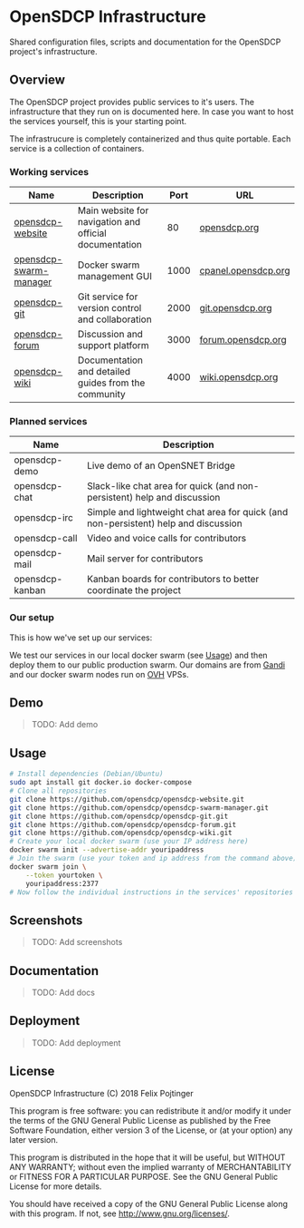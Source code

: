 # OpenSDCP Infrastructure

Shared configuration files, scripts and documentation for the OpenSDCP project's infrastructure.

## Overview

The OpenSDCP project provides public services to it's users. The infrastructure that they run on is documented here. In case you want to host the services yourself, this is your starting point.

The infrastrucure is completely containerized and thus quite portable. Each service is a collection of containers.

### Working services

| Name                                                                         | Description                                            | Port | URL                                                |
| ---------------------------------------------------------------------------- | ------------------------------------------------------ | ---- | -------------------------------------------------- |
| [opensdcp-website](https://github.com/opensdcp/opensdcp-website)             | Main website for navigation and official documentation | 80   | [opensdcp.org](https://opensdcp.org)               |
| [opensdcp-swarm-manager](https://github.com/opensdcp/opensdcp-swarm-manager) | Docker swarm management GUI                            | 1000 | [cpanel.opensdcp.org](https://cpanel.opensdcp.org) |
| [opensdcp-git](https://github.com/opensdcp/opensdcp-git)                     | Git service for version control and collaboration      | 2000 | [git.opensdcp.org](https://git.opensdcp.org)       |
| [opensdcp-forum](https://github.com/opensdcp/opensdcp-forum)                 | Discussion and support platform                        | 3000 | [forum.opensdcp.org](https://forum.opensdcp.org)   |
| [opensdcp-wiki](https://github.com/opensdcp/opensdcp-wiki)                   | Documentation and detailed guides from the community   | 4000 | [wiki.opensdcp.org](https://wiki.opensdcp.org)     |

### Planned services

| Name            | Description                                                                         |
| --------------- | ----------------------------------------------------------------------------------- |
| opensdcp-demo   | Live demo of an OpenSNET Bridge                                                     |
| opensdcp-chat   | Slack-like chat area for quick (and non-persistent) help and discussion             |
| opensdcp-irc    | Simple and lightweight chat area for quick (and non-persistent) help and discussion |
| opensdcp-call   | Video and voice calls for contributors                                              |
| opensdcp-mail   | Mail server for contributors                                                        |
| opensdcp-kanban | Kanban boards for contributors to better coordinate the project                     |

### Our setup

This is how we've set up our services:

We test our services in our local docker swarm (see [Usage](#usage)) and then deploy them to our public production swarm.
Our domains are from [Gandi](https://www.gandi.net/) and our docker swarm nodes run on [OVH](https://www.ovh.com) VPSs.

## Demo

> TODO: Add demo

## Usage

```bash
# Install dependencies (Debian/Ubuntu)
sudo apt install git docker.io docker-compose
# Clone all repositories
git clone https://github.com/opensdcp/opensdcp-website.git
git clone https://github.com/opensdcp/opensdcp-swarm-manager.git
git clone https://github.com/opensdcp/opensdcp-git.git
git clone https://github.com/opensdcp/opensdcp-forum.git
git clone https://github.com/opensdcp/opensdcp-wiki.git
# Create your local docker swarm (use your IP address here)
docker swarm init --advertise-addr youripaddress
# Join the swarm (use your token and ip address from the command above) (run this on all nodes you want to use)
docker swarm join \
    --token yourtoken \
    youripaddress:2377
# Now follow the individual instructions in the services' repositories (look for "Deployment to swarm")!
```

## Screenshots

> TODO: Add screenshots

## Documentation

> TODO: Add docs

## Deployment

> TODO: Add deployment

## License

OpenSDCP Infrastructure (C) 2018 Felix Pojtinger

This program is free software: you can redistribute it and/or modify
it under the terms of the GNU General Public License as published by
the Free Software Foundation, either version 3 of the License, or
(at your option) any later version.

This program is distributed in the hope that it will be useful,
but WITHOUT ANY WARRANTY; without even the implied warranty of
MERCHANTABILITY or FITNESS FOR A PARTICULAR PURPOSE. See the
GNU General Public License for more details.

You should have received a copy of the GNU General Public License
along with this program. If not, see <http://www.gnu.org/licenses/>.
